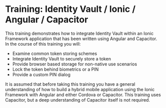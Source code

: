 # Training: Identity Vault / Ionic / Angular / Capacitor

This training demonstrates how to integrate Identity Vault within an Ionic Framework application that has been written using Angular and Capacitor. In the course of this training you will:

- Examine common token storing schemes
- Integrate Identity Vault to securely store a token
- Provide browser based storage for non-native use scenarios
- Lock the token behind biometrics or a PIN
- Provide a custom PIN dialog

It is assumed that before taking this training you have a general understanding of how to build a hybrid mobile application using the Ionic Framework with Angular and either Cordova or Capacitor. This training uses Capacitor, but a deep understanding of Capacitor itself is not required.
